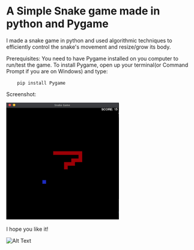 # A Simple Snake game made in python and Pygame

I made a snake game in python and used algorithmic techniques to efficiently control the snake's movement and resize/grow its body.

Prerequisites: You need to have Pygame installed on you computer to run/test the game. To install Pygame, open up your terminal(or Command Prompt if you are on Windows) and type:

```
    pip install Pygame
```

Screenshot:

<img src="screenshot.jpg" alt="drawing" width="300"/>

I hope you like it!

![Alt Text](https://media.giphy.com/media/vFKqnCdLPNOKc/giphy.gif)
